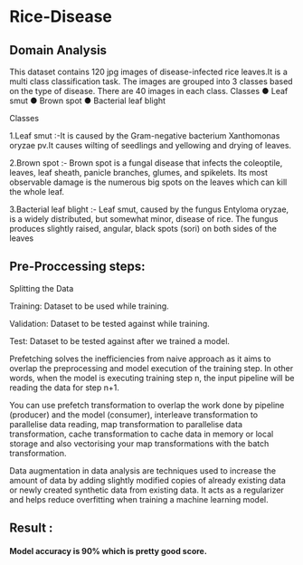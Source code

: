# Rice-Disease

## Domain Analysis
This dataset contains 120 jpg images of disease-infected rice leaves.It is a multi class classification task. The images are grouped into 3 classes based on the type of disease. There are 40 images in each class. Classes ● Leaf smut ● Brown spot ● Bacterial leaf blight

Classes

1.Leaf smut :-It is caused by the Gram-negative bacterium Xanthomonas oryzae pv.It causes wilting of seedlings and yellowing and drying of leaves.

2.Brown spot :- Brown spot is a fungal disease that infects the coleoptile, leaves, leaf sheath, panicle branches, glumes, and spikelets. Its most observable damage is the numerous big spots on the leaves which can kill the whole leaf. 

3.Bacterial leaf blight :- Leaf smut, caused by the fungus Entyloma oryzae, is a widely distributed, but somewhat minor, disease of rice. The fungus produces slightly raised, angular, black spots (sori) on both sides of the leaves 

## Pre-Proccessing steps:

Splitting the  Data

Training: Dataset to be used while training.

Validation: Dataset to be tested against while training.

Test: Dataset to be tested against after we trained a model.   

Prefetching solves the inefficiencies from naive approach as it aims to overlap the preprocessing and model execution of the training step. In other words, when the model is executing training step n, the input pipeline will be reading the data for step n+1.

You can use prefetch transformation to overlap the work done by pipeline (producer) and the model (consumer), interleave transformation to parallelise data reading, map transformation to parallelise data transformation, cache transformation to cache data in memory or local storage and also vectorising your map transformations with the batch transformation.

Data augmentation in data analysis are techniques used to increase the amount of data by adding slightly modified copies of already existing data or newly created synthetic data from existing data. It acts as a regularizer and helps reduce overfitting when training a machine learning model.

## Result :
#### Model accuracy is 90% which is pretty good score.




